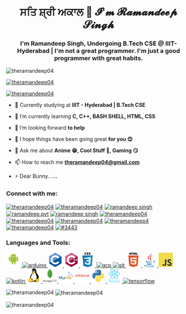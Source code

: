 <h1 align="center">ਸਤਿ ਸ਼੍ਰੀ ਅਕਾਲ 🙏 𝓘'𝓶 𝓡𝓪𝓶𝓪𝓷𝓭𝓮𝓮𝓹 𝓢𝓲𝓷𝓰𝓱</h1>
<h3 align="center">I'm Ramandeep Singh, Undergoing B.Tech CSE @ IIIT-Hyderabad | I'm not a great programmer. I'm just a good programmer with great habits.</h3>

<p align="left"> <img src="https://komarev.com/ghpvc/?username=theramandeep04&label=Profile%20views&color=0e75b6&style=flat" alt="theramandeep04" /> </p>

<p align="left"> <a href="https://github.com/ryo-ma/github-profile-trophy"><img src="https://github-profile-trophy.vercel.app/?username=theramandeep04" alt="theramandeep04" /></a> </p>

<p align="left"> <a href="https://twitter.com/theramandeep04" target="blank"><img src="https://img.shields.io/twitter/follow/theramandeep04?logo=twitter&style=for-the-badge" alt="theramandeep04" /></a> </p>

- 🔭 Currently studying at **IIIT - Hyderabad | B.Tech CSE**

- 🌱 I’m currently learning **C, C++, BASH SHELL, HTML, CSS**

- 👯 I’m looking forward **to help**

- 🤝 I hope things have been going great **for you 😊**

- 💬 Ask me about **Anime 😁, Cool Stuff 🤘, Gaming 😏**

- 📫 How to reach me **theramandeep04@gmail.com**

- ⚡ Dear Bunny.. **...**

<h3 align="left">Connect with me:</h3>
<p align="left">
<a href="https://twitter.com/theramandeep04" target="blank"><img align="center" src="https://raw.githubusercontent.com/rahuldkjain/github-profile-readme-generator/master/src/images/icons/Social/twitter.svg" alt="theramandeep04" height="30" width="40" /></a>
<a href="https://linkedin.com/in/theramandeep04" target="blank"><img align="center" src="https://raw.githubusercontent.com/rahuldkjain/github-profile-readme-generator/master/src/images/icons/Social/linked-in-alt.svg" alt="theramandeep04" height="30" width="40" /></a>
<a href="https://fb.com/ramandeep singh" target="blank"><img align="center" src="https://raw.githubusercontent.com/rahuldkjain/github-profile-readme-generator/master/src/images/icons/Social/facebook.svg" alt="ramandeep singh" height="30" width="40" /></a>
<a href="https://instagram.com/ramandeep.pvt" target="blank"><img align="center" src="https://raw.githubusercontent.com/rahuldkjain/github-profile-readme-generator/master/src/images/icons/Social/instagram.svg" alt="ramandeep.pvt" height="30" width="40" /></a>
<a href="https://www.youtube.com/c/ramandeep singh" target="blank"><img align="center" src="https://raw.githubusercontent.com/rahuldkjain/github-profile-readme-generator/master/src/images/icons/Social/youtube.svg" alt="ramandeep singh" height="30" width="40" /></a>
<a href="https://www.codechef.com/users/theramandeep04" target="blank"><img align="center" src="https://cdn.jsdelivr.net/npm/simple-icons@3.1.0/icons/codechef.svg" alt="theramandeep04" height="30" width="40" /></a>
<a href="https://www.hackerrank.com/theramandeep04" target="blank"><img align="center" src="https://raw.githubusercontent.com/rahuldkjain/github-profile-readme-generator/master/src/images/icons/Social/hackerrank.svg" alt="theramandeep04" height="30" width="40" /></a>
<a href="https://codeforces.com/profile/theramandeep04" target="blank"><img align="center" src="https://raw.githubusercontent.com/rahuldkjain/github-profile-readme-generator/master/src/images/icons/Social/codeforces.svg" alt="theramandeep04" height="30" width="40" /></a>
<a href="https://www.leetcode.com/theramandeep4" target="blank"><img align="center" src="https://raw.githubusercontent.com/rahuldkjain/github-profile-readme-generator/master/src/images/icons/Social/leet-code.svg" alt="theramandeep4" height="30" width="40" /></a>
<a href="https://auth.geeksforgeeks.org/user/theramandeep04" target="blank"><img align="center" src="https://raw.githubusercontent.com/rahuldkjain/github-profile-readme-generator/master/src/images/icons/Social/geeks-for-geeks.svg" alt="theramandeep04" height="30" width="40" /></a>
<a href="https://discord.gg/#3443" target="blank"><img align="center" src="https://raw.githubusercontent.com/rahuldkjain/github-profile-readme-generator/master/src/images/icons/Social/discord.svg" alt="#3443" height="30" width="40" /></a>
</p>

<h3 align="left">Languages and Tools:</h3>
<p align="left"> <a href="https://developer.android.com" target="_blank" rel="noreferrer"> <img src="https://raw.githubusercontent.com/devicons/devicon/master/icons/android/android-original-wordmark.svg" alt="android" width="40" height="40"/> </a> <a href="https://www.arduino.cc/" target="_blank" rel="noreferrer"> <img src="https://cdn.worldvectorlogo.com/logos/arduino-1.svg" alt="arduino" width="40" height="40"/> </a> <a href="https://www.cprogramming.com/" target="_blank" rel="noreferrer"> <img src="https://raw.githubusercontent.com/devicons/devicon/master/icons/c/c-original.svg" alt="c" width="40" height="40"/> </a> <a href="https://www.w3schools.com/cpp/" target="_blank" rel="noreferrer"> <img src="https://raw.githubusercontent.com/devicons/devicon/master/icons/cplusplus/cplusplus-original.svg" alt="cplusplus" width="40" height="40"/> </a> <a href="https://www.w3schools.com/css/" target="_blank" rel="noreferrer"> <img src="https://raw.githubusercontent.com/devicons/devicon/master/icons/css3/css3-original-wordmark.svg" alt="css3" width="40" height="40"/> </a> <a href="https://cloud.google.com" target="_blank" rel="noreferrer"> <img src="https://www.vectorlogo.zone/logos/google_cloud/google_cloud-icon.svg" alt="gcp" width="40" height="40"/> </a> <a href="https://git-scm.com/" target="_blank" rel="noreferrer"> <img src="https://www.vectorlogo.zone/logos/git-scm/git-scm-icon.svg" alt="git" width="40" height="40"/> </a> <a href="https://www.w3.org/html/" target="_blank" rel="noreferrer"> <img src="https://raw.githubusercontent.com/devicons/devicon/master/icons/html5/html5-original-wordmark.svg" alt="html5" width="40" height="40"/> </a> <a href="https://www.java.com" target="_blank" rel="noreferrer"> <img src="https://raw.githubusercontent.com/devicons/devicon/master/icons/java/java-original.svg" alt="java" width="40" height="40"/> </a> <a href="https://developer.mozilla.org/en-US/docs/Web/JavaScript" target="_blank" rel="noreferrer"> <img src="https://raw.githubusercontent.com/devicons/devicon/master/icons/javascript/javascript-original.svg" alt="javascript" width="40" height="40"/> </a> <a href="https://kotlinlang.org" target="_blank" rel="noreferrer"> <img src="https://www.vectorlogo.zone/logos/kotlinlang/kotlinlang-icon.svg" alt="kotlin" width="40" height="40"/> </a> <a href="https://www.linux.org/" target="_blank" rel="noreferrer"> <img src="https://raw.githubusercontent.com/devicons/devicon/master/icons/linux/linux-original.svg" alt="linux" width="40" height="40"/> </a> <a href="https://www.mongodb.com/" target="_blank" rel="noreferrer"> <img src="https://raw.githubusercontent.com/devicons/devicon/master/icons/mongodb/mongodb-original-wordmark.svg" alt="mongodb" width="40" height="40"/> </a> <a href="https://www.mysql.com/" target="_blank" rel="noreferrer"> <img src="https://raw.githubusercontent.com/devicons/devicon/master/icons/mysql/mysql-original-wordmark.svg" alt="mysql" width="40" height="40"/> </a> <a href="https://www.oracle.com/" target="_blank" rel="noreferrer"> <img src="https://raw.githubusercontent.com/devicons/devicon/master/icons/oracle/oracle-original.svg" alt="oracle" width="40" height="40"/> </a> <a href="https://www.python.org" target="_blank" rel="noreferrer"> <img src="https://raw.githubusercontent.com/devicons/devicon/master/icons/python/python-original.svg" alt="python" width="40" height="40"/> </a> <a href="https://reactjs.org/" target="_blank" rel="noreferrer"> <img src="https://raw.githubusercontent.com/devicons/devicon/master/icons/react/react-original-wordmark.svg" alt="react" width="40" height="40"/> </a> <a href="https://www.tensorflow.org" target="_blank" rel="noreferrer"> <img src="https://www.vectorlogo.zone/logos/tensorflow/tensorflow-icon.svg" alt="tensorflow" width="40" height="40"/> </a> </p>

<p><img align="left" src="https://github-readme-stats.vercel.app/api/top-langs?username=theramandeep04&show_icons=true&locale=en&layout=compact" alt="theramandeep04" /></p>

<p>&nbsp;<img align="center" src="https://github-readme-stats.vercel.app/api?username=theramandeep04&show_icons=true&locale=en" alt="theramandeep04" /></p>

<p><img align="center" src="https://github-readme-streak-stats.herokuapp.com/?user=theramandeep04&" alt="theramandeep04" /></p>
